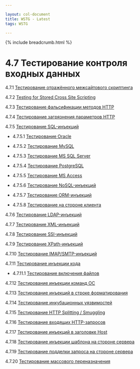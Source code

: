 ```yaml
---

layout: col-document
title: WSTG - Latest
tags: WSTG

---
```


{% include breadcrumb.html %}
# 4.7 Тестирование контроля входных данных

4.7.1 [Тестирование отражённого межсайтового скриптинга](01-Testing_for_Reflected_Cross_Site_Scripting.md)

4.7.2 [Testing for Stored Cross Site Scripting](02-Testing_for_Stored_Cross_Site_Scripting.md)

4.7.3 [Тестирование фальсификации методов HTTP](03-Testing_for_HTTP_Verb_Tampering.md)

4.7.4 [Тестирование загрязнения параметров HTTP](04-Testing_for_HTTP_Parameter_Pollution.md)

4.7.5 [Тестирование SQL-инъекций](05-Testing_for_SQL_Injection.md)

- 4.7.5.1 [Тестирование Oracle](05.1-Testing_for_Oracle.md)

- 4.7.5.2 [Тестирование MySQL](05.2-Testing_for_MySQL.md)

- 4.7.5.3 [Тестирование MS SQL Server](05.3-Testing_for_SQL_Server.md)

- 4.7.5.4 [Тестирование PostgreSQL](05.4-Testing_PostgreSQL.md)

- 4.7.5.5 [Тестирование MS Access](05.5-Testing_for_MS_Access.md)

- 4.7.5.6 [Тестирование NoSQL-инъекций](05.6-Testing_for_NoSQL_Injection.md)

- 4.7.5.7 [Тестирование ORM-инъекций](05.7-Testing_for_ORM_Injection.md)

- 4.7.5.8 [Тестирование на стороне клиента](05.8-Testing_for_Client-side.md)

4.7.6 [Тестирование LDAP-инъекций](06-Testing_for_LDAP_Injection.md)

4.7.7 [Тестирование XML-инъекций](07-Testing_for_XML_Injection.md)

4.7.8 [Тестирование SSI-инъекций](08-Testing_for_SSI_Injection.md)

4.7.9 [Тестирование XPath-инъекций](09-Testing_for_XPath_Injection.md)

4.7.10 [Тестирование IMAP/SMTP-инъекций](10-Testing_for_IMAP_SMTP_Injection.md)

4.7.11 [Тестирование инъекции кода](11-Testing_for_Code_Injection.md)

- 4.7.11.1 [Тестирование включения файлов](11.1-Testing_for_File_Inclusion.md)

4.7.12 [Тестирование инъекции команд ОС](12-Testing_for_Command_Injection.md)

4.7.13 [Тестирование инъекций в строке форматирования](13-Testing_for_Format_String_Injection.md)

4.7.14 [Тестирование инкубационных уязвимостей](14-Testing_for_Incubated_Vulnerability.md)

4.7.15 [Тестирование HTTP Splitting / Smuggling](15-Testing_for_HTTP_Splitting_Smuggling.md)

4.7.16 [Тестирование входящих HTTP-запросов](16-Testing_for_HTTP_Incoming_Requests.md)

4.7.17 [Тестирование инъекций в заголовке Host](17-Testing_for_Host_Header_Injection.md)

4.7.18 [Тестирование инъекции шаблона на стороне сервера](18-Testing_for_Server-side_Template_Injection.md)

4.7.19 [Тестирование подделки запроса на стороне сервера](19-Testing_for_Server-Side_Request_Forgery.md)

4.7.20 [Тестирование массового переназначения](20-Testing_for_Mass_Assignment.md)
